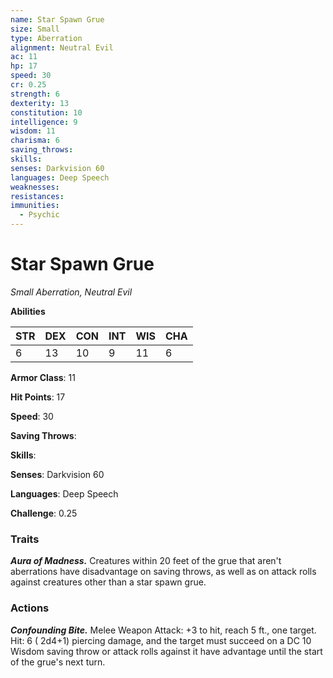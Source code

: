 ```yaml
---
name: Star Spawn Grue
size: Small
type: Aberration
alignment: Neutral Evil
ac: 11
hp: 17
speed: 30
cr: 0.25
strength: 6
dexterity: 13
constitution: 10
intelligence: 9
wisdom: 11
charisma: 6
saving_throws: 
skills: 
senses: Darkvision 60
languages: Deep Speech
weaknesses:
resistances:
immunities:
  - Psychic
---
```


# Star Spawn Grue

*Small Aberration, Neutral Evil*

**Abilities**

| STR | DEX | CON | INT | WIS | CHA |
| --- | --- | --- | --- | --- | --- |
| 6 | 13 | 10 | 9 | 11 | 6 |

**Armor Class**: 11

**Hit Points**: 17

**Speed**: 30

**Saving Throws**: 

**Skills**: 

**Senses**: Darkvision 60

**Languages**: Deep Speech

**Challenge**: 0.25


### Traits
***Aura of Madness.*** Creatures within 20 feet of the grue that aren't aberrations have disadvantage on saving throws, as well as on attack rolls against creatures other than a star spawn grue.


### Actions
***Confounding Bite.*** Melee Weapon Attack:  +3 to hit, reach 5 ft., one target. Hit: 6 ( 2d4+1) piercing damage, and the target must succeed on a DC 10 Wisdom saving throw or attack rolls against it have advantage until the start of the grue's next turn.

